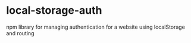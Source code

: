 # local-storage-auth
npm library for managing authentication for a website using localStorage and routing
